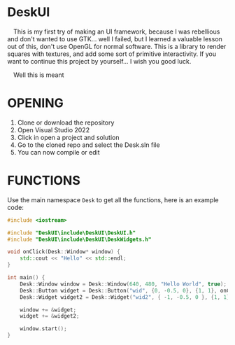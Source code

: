# DeskUI
&emsp;This is my first try of making an UI framework, because I was rebellious and don't wanted to use GTK... well I failed, but I learned a valuable lesson out of this, don't use OpenGL for normal software. This is a library to render squares with textures, and add some sort of primitive interactivity. If you want to continue this project by yourself... I wish you good luck.

&emsp;Well this is meant 

# OPENING
1. Clone or download the repository
2. Open Visual Studio 2022
3. Click in open a project and solution
4. Go to the cloned repo and select the Desk.sln file
5. You can now compile or edit

# FUNCTIONS
Use the main namespace `Desk` to get all the functions, here is an example code:

```cpp
#include <iostream>

#include "DeskUI\include\DeskUI\DeskUI.h"
#include "DeskUI\include\DeskUI\DeskWidgets.h"

void onClick(Desk::Window* window) {
    std::cout << "Hello" << std::endl;
}

int main() {
    Desk::Window window = Desk::Window(640, 480, "Hello World", true);
    Desk::Button widget = Desk::Button("wid", {0, -0.5, 0}, {1, 1}, onClick, "C:/Users/João/Documents/DeskUI/DeskUI/img/wheatley.png");
    Desk::Widget widget2 = Desk::Widget("wid2", { -1, -0.5, 0 }, {1, 1}, "C:/Users/João/Documents/DeskUI/DeskUI/img/wheatley.png");

    window += &widget;
    widget += &widget2;

    window.start();
}

```
